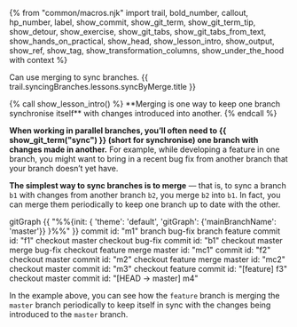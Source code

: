 {% from "common/macros.njk" import trail, bold_number, callout, hp_number, label, show_commit, show_git_term, show_git_term_tip, show_detour, show_exercise, show_git_tabs, show_git_tabs_from_text, show_hands_on_practical, show_head, show_lesson_intro, show_output, show_ref, show_tag, show_transformation_columns, show_under_the_hood with context %}

<span id="prereqs"></span>
<span id="outcomes">Can use merging to sync branches.</span>
<span id="title">{{ trail.syncingBranches.lessons.syncByMerge.title }}</span>

<div id="body">
{% call show_lesson_intro() %}
**Merging is one way to keep one branch synchronise itself** with changes introduced into another.
{% endcall %}

**When working in parallel branches, you’ll often need to {{ show_git_term("sync") }} (short for synchronise) one branch with changes made in another.** For example, while developing a feature in one branch, you might want to bring in a recent bug fix from another branch that your branch doesn’t yet have.

**The simplest way to sync branches is to merge** — that is, to sync a branch `b1` with changes from another branch `b2`, you merge `b2` into `b1`. In fact, you can merge them periodically to keep one branch up to date with the other.

<mermaid>
gitGraph
    {{ "%%{init: { 'theme': 'default', 'gitGraph': {'mainBranchName': 'master'}} }%%" }}
    commit id: "m1"
    branch bug-fix
    branch feature
    commit id: "f1"
    checkout master
    checkout bug-fix
    commit id: "b1"
    checkout master
    merge bug-fix
    checkout feature
    merge master id: "mc1"
    commit id: "f2"
    checkout master
    commit id: "m2"
    checkout feature
    merge master id: "mc2"
    checkout master
    commit id: "m3"
    checkout feature
    commit id: "[feature] f3"
    checkout master
    commit id: "[HEAD → master] m4"
</mermaid>

In the example above, you can see how the `feature` branch is merging the `master` branch periodically to keep itself in sync with the changes being introduced to the `master` branch.
</div>

<div id="extras">
</div>
